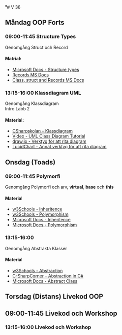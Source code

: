⁹# V 38
## Måndag OOP Forts
### 09:00-11:45 Structure Types
Genomgång Struct och Record
#### Matrial:
* [Microsoft Docs - Structure types](https://docs.microsoft.com/en-us/dotnet/csharp/language-reference/builtin-types/struct)
* [Records MS Docs](https://learn.microsoft.com/en-us/dotnet/csharp/language-reference/builtin-types/record)
* [Class, struct and Records MS Docs](https://learn.microsoft.com/en-us/dotnet/csharp/fundamentals/object-oriented/)
### 13:15-16:00 Klassdiagram UML
Genomgång Klassdiagram </br>
Intro Labb 2
#### Material:
* [CSharpskolan - Klassdiagram](https://csharpskolan.se/article/uml/)
* [Video - UML Class Diagram Tutorial](https://www.youtube.com/watch?v=UI6lqHOVHic)
* [draw.io - Verktyg för att rita diagram](https://draw.io)
* [LucidChart - Annat verktyg för att rita diagram](https://www.lucidchart.com/)
  
## Onsdag (Toads)
### 09:00-11:45 Polymorfi
Genomgång Polymorfi och arv, **virtual**, **base** och **this**
#### Material
* [w3Schools - Inheritence](https://www.w3schools.com/cs/cs_inheritance.php)
* [w3Schools - Polymorphism](https://www.w3schools.com/cs/cs_polymorphism.php)
* [Microsoft Docs - Inheritence](https://docs.microsoft.com/en-us/dotnet/csharp/fundamentals/tutorials/inheritance)
* [Microsoft Docs - Polymorphism](https://docs.microsoft.com/en-us/dotnet/csharp/fundamentals/object-oriented/polymorphism)
### 13:15-16:00
Genomgång Abstrakta Klasser
#### Material
* [w3Schools - Abstraction](https://www.w3schools.com/cs/cs_abstract.php)
* [C-SharpCorner - Abstraction in C#](https://www.c-sharpcorner.com/uploadfile/4624e9/abstraction-in-C-Sharp/)
* [Microsoft Docs - Abstract Class](https://docs.microsoft.com/en-us/dotnet/csharp/programming-guide/classes-and-structs/abstract-and-sealed-classes-and-class-members)

## Torsdag (Distans) Livekod OOP

## 09:00-11:45 Livekod och Workshop

### 13:15-16:00 Livekod och Workshop